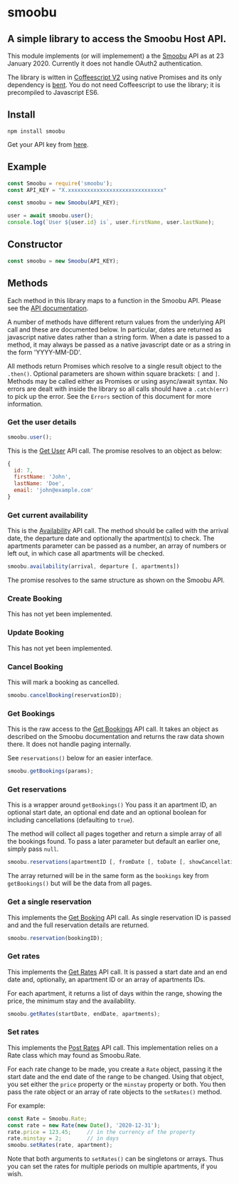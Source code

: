 # smoobu

[api]: https://docs.smoobu.com/
[smoobu]: https://smoobu.com/
[coffee2]: https://coffeescript.org/v2/
[bent]: https://www.npmjs.com/package/bent
[apikey]: https://login.smoobu.com/en/settings/channels/edit/70

## A simple library to access the Smoobu Host API.

This module implements (or will implemement) a the [Smoobu][smoobu]
API as at 23 January 2020.  Currently it does not handle OAuth2
authentication.

The library is witten in [Coffeescript V2][coffee2] using native
Promises and its only dependency is [bent][bent].  You do not
need Coffeescript to use the library; it is precompiled to
Javascript ES6.

## Install

```
npm install smoobu
```

Get your API key from [here][apikey].


## Example

```javascript
const Smoobu = require('smoobu');
const API_KEY = "X.xxxxxxxxxxxxxxxxxxxxxxxxxxxxxx"

const smoobu = new Smoobu(API_KEY);

user = await smoobu.user();
console.log(`User ${user.id} is`, user.firstName, user.lastName);
```

## Constructor

```javascript
const smoobu = new Smoobu(API_KEY);
```

## Methods

Each method in this library maps to a function in the Smoobu API. Please
see the [API documentation][api].

A number of methods have different return values from the underlying
API call and these are documented below.  In particular, dates are
returned as javascript native dates rather than a string form.  When a
date is passed to a method, it may always be passed as a native
javascript date or as a string in the form 'YYYY-MM-DD'.

All methods return Promises which resolve to a single result object
to the `.then()`. Optional parameters are shown within square
brackets: `[` and `]`.  Methods may be called either as Promises or using
async/await syntax.  No errors are dealt with inside the library
so all calls should have a `.catch(err)` to pick up the error.  See
the `Errors` section of this document for more information.

### Get the user details

```javascript
smoobu.user();
```

This is the [Get User](https://docs.smoobu.com/#get-user-api) API call.  The
promise resolves to an object as below:

```javascript
{
  id: 7,
  firstName: 'John',
  lastName: 'Doe',
  email: 'john@example.com'
}
```

### Get current availability

This is the [Availability](https://docs.smoobu.com/#smoobu-availability-api)
API call.  The method should be called with the arrival date, the departure
date and optionally the apartment(s) to check.  The apartments parameter
can be passed as a number, an array of numbers or left out, in which
case all apartments will be checked.

```javascript
smoobu.availability(arrival, departure [, apartments])
```

The promise resolves to the same structure as shown on the Smoobu API.

### Create Booking

This has not yet been implemented.

### Update Booking

This has not yet been implemented.

### Cancel Booking

This will mark a booking as cancelled.

```javascript
smoobu.cancelBooking(reservationID);
```

### Get Bookings

This is the raw access to the
[Get Bookings](https://docs.smoobu.com/#get-bookings-api) API call.  It
takes an object as described on the Smoobu documentation and returns
the raw data shown there.  It does not handle paging internally.

See `reservations()` below for an easier interface.

```javascript
smoobu.getBookings(params);
```

### Get reservations

This is a wrapper around `getBookings()`  You pass it an apartment ID,
an optional start date, an optional end date and an optional boolean
for including cancellations (defaulting to `true`).

The method will collect all pages together and return a simple array
of all the bookings found.  To pass a later parameter but default an
earlier one, simply pass `null`.

```javascript
smoobu.reservations(apartmentID [, fromDate [, toDate [, showCancellation]]]);
```

The array returned will be in the same form as the `bookings` key from
`getBookings()` but will be the data from all pages.

### Get a single reservation

This implements the [Get Booking](https://docs.smoobu.com/#get-booking-api)
API call.  As single reservation ID is passed and and the full reservation
details are returned.

```javascript
smoobu.reservation(bookingID);
```

### Get rates

This implements the [Get Rates](https://docs.smoobu.com/#get-rates-api)
API call.  It is passed a start date and an end date and, optionally,
an apartment ID or an array of apartments IDs.

For each apartment, it returns a list of days within the range, showing
the price, the minimum stay and the availability.

```javascript
smoobu.getRates(startDate, endDate, apartments);
```

### Set rates

This implements the [Post Rates](https://docs.smoobu.com/#post-rates-api)
API call.  This implementation relies on a Rate class which may
found as Smoobu.Rate.

For each rate change to be made, you create a `Rate` object, passing
it the start date and the end date of the range to be changed.  Using that
object, you set either the `price` property or the `minstay` property
or both.  You then pass the rate object or an array of rate objects to
the `setRates()` method.

For example:

```javascript
const Rate = Smoobu.Rate;
const rate = new Rate(new Date(), '2020-12-31');
rate.price = 123.45;     // in the currency of the property
rate.minstay = 2;        // in days
smoobu.setRates(rate, apartment);
```

Note that both arguments to `setRates()` can be singletons or arrays.
Thus you can set the rates for multiple periods on multiple apartments,
if you wish.
